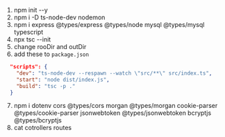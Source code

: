1. npm init --y
2. npm i -D ts-node-dev nodemon
3. npm i express @types/express @types/node mysql @types/mysql typescript
4. npx tsc --init
5. change rooDir and outDir
6. add these to `package.json`
```json
  "scripts": {
    "dev": "ts-node-dev --respawn --watch \"src/**\" src/index.ts",
    "start": "node dist/index.js",
    "build": "tsc -p ."
  }
```
7. npm i dotenv cors @types/cors morgan @types/morgan cookie-parser @types/cookie-parser jsonwebtoken @types/jsonwebtoken bcryptjs @types/bcryptjs
8. cat cotrollers routes